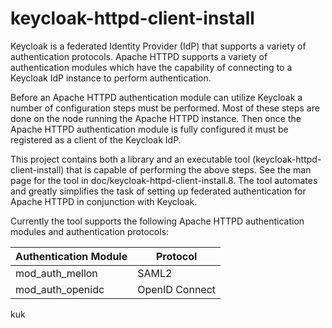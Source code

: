 # keycloak-httpd-client-install

Keycloak is a federated Identity Provider (IdP) that supports a
variety of authentication protocols. Apache HTTPD supports a variety
of authentication modules which have the capability of connecting to
a Keycloak IdP instance to perform authentication.

Before an Apache HTTPD authentication module can utilize Keycloak a
number of configuration steps must be performed. Most of these steps
are done on the node running the Apache HTTPD instance. Then once the
Apache HTTPD authentication module is fully configured it must be
registered as a client of the Keycloak IdP.

This project contains both a library and an executable tool
(keycloak-httpd-client-install) that is capable of performing the
above steps. See the man page for the tool in
doc/keycloak-httpd-client-install.8. The tool automates and greatly
simplifies the task of setting up federated authentication for Apache
HTTPD in conjunction with Keycloak.

Currently the tool supports the following Apache HTTPD authentication
modules and authentication protocols:

| Authentication Module | Protocol       |
|-----------------------|----------------|
| mod_auth_mellon       | SAML2          |
| mod_auth_openidc      | OpenID Connect |
kuk
